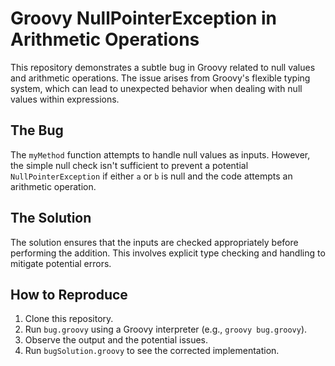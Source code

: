# Groovy NullPointerException in Arithmetic Operations

This repository demonstrates a subtle bug in Groovy related to null values and arithmetic operations. The issue arises from Groovy's flexible typing system, which can lead to unexpected behavior when dealing with null values within expressions.

## The Bug

The `myMethod` function attempts to handle null values as inputs. However, the simple null check isn't sufficient to prevent a potential `NullPointerException` if either `a` or `b` is null and the code attempts an arithmetic operation. 

## The Solution

The solution ensures that the inputs are checked appropriately before performing the addition. This involves explicit type checking and handling to mitigate potential errors.

## How to Reproduce

1. Clone this repository.
2. Run `bug.groovy` using a Groovy interpreter (e.g., `groovy bug.groovy`).
3. Observe the output and the potential issues.
4. Run `bugSolution.groovy` to see the corrected implementation.
